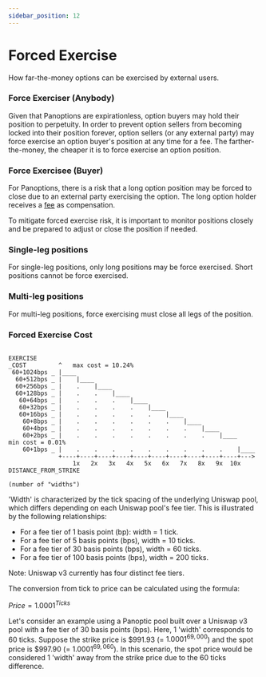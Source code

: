 ```yaml
---
sidebar_position: 12
---
```


# Forced Exercise
How far-the-money options can be exercised by external users.

### Force Exerciser (Anybody)
Given that Panoptions are expirationless, option buyers may hold their position to perpetuity. In order to prevent option sellers from becoming locked into their position forever, option sellers (or any external party) may force exercise an option buyer's position at any time for a fee. The farther-the-money, the cheaper it is to force exercise an option position.

### Force Exercisee (Buyer)
For Panoptions, there is a risk that a long option position may be forced to close due to an external party exercising the option. The long option holder receives a [fee](/docs/panoptic-protocol/forced-exercise#forced-exercise-cost) as compensation.  

To mitigate forced exercise risk, it is important to monitor positions closely and be prepared to adjust or close the position if needed.

### Single-leg positions
For single-leg positions, only long positions may be force exercised. Short positions cannot be force exercised.

### Multi-leg positions
For multi-leg positions, force exercising must close all legs of the position.

### Forced Exercise Cost

```solidity

EXERCISE
_COST         ^   max cost = 10.24%
 60+1024bps _ |____
  60+512bps _ |    |____
  60+256bps _ |    .    |____
  60+128bps _ |    .    .    |____
   60+64bps _ |    .    .    .    |____
   60+32bps _ |    .    .    .    .    |____
   60+16bps _ |    .    .    .    .    .    |____
    60+8bps _ |    .    .    .    .    .    .    |____
    60+4bps _ |    .    .    .    .    .    .    .    |____
    60+2bps _ |    .    .    .    .    .    .    .    .    |____    min cost = 0.01%
    60+1bps _ |    .    .    .    .    .    .    .    .    .    |____
              +----+----+----+----+----+----+----+----+----+----+--->
                  1x   2x   3x   4x   5x   6x   7x   8x   9x  10x    DISTANCE_FROM_STRIKE
                                                                      (number of "widths")

```

'Width' is characterized by the tick spacing of the underlying Uniswap pool, which differs depending on each Uniswap pool's fee tier. This is illustrated by the following relationships:

- For a fee tier of 1 basis point (bp): width = 1 tick.
- For a fee tier of 5 basis points (bps), width = 10 ticks.
- For a fee tier of 30 basis points (bps), width = 60 ticks.
- For a fee tier of 100 basis points (bps), width = 200 ticks.

Note: Uniswap v3 currently has four distinct fee tiers.

The conversion from tick to price can be calculated using the formula:

$Price = 1.0001 ^{Ticks}$

Let's consider an example using a Panoptic pool built over a Uniswap v3 pool with a fee tier of 30 basis points (bps). Here, 1 'width' corresponds to 60 ticks. Suppose the strike price is \$991.93 (= $1.0001 ^ {69,000}$) and the spot price is \$997.90 (= $1.0001 ^ {69,060}$). In this scenario, the spot price would be considered 1 'width' away from the strike price due to the 60 ticks difference.
